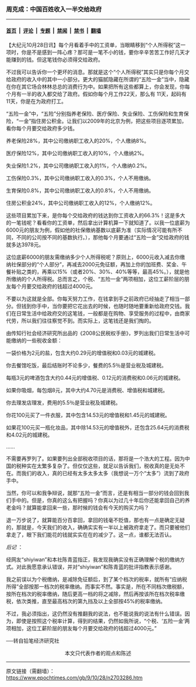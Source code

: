 ### 周克成：中国百姓收入一半交给政府

---

#### [首页](../../../..?n2703286) &nbsp;|&nbsp; [评论](../../../../../epoch-comment?n2703286) &nbsp;|&nbsp; [专题](../../../../../epoch-special?n2703286) &nbsp;|&nbsp; [禁闻](../../../../../epoch-news?n2703286) &nbsp;|&nbsp; [禁书](../../../../../books?n2703286) &nbsp;|&nbsp; [翻墙](https://github.com/gfw-breaker/nogfw/blob/master/README.md?n2703286)


<div class="post_content" id="artbody" itemprop="articleBody">
 <!-- article content begin -->
 <p>
  【大纪元10月28日讯】每个月看着手中的工资单，当眼睛移到“个人所得税”这一项时，你是不是感到一阵心疼？那可是一笔不小的钱，要你辛辛苦苦工作好几天才能赚到的钱。但这笔钱你必须得交给政府。
 </p>
 <p>
  不过我可以告诉你一个更坏的消息。那就是这个“个人所得税”其实只是你每个月交给政府的收入中的其中一小部分。更大的猫腻隐藏在所谓的“五险一金”当中，隐藏在你在其它场合林林总总的消费行为中。如果把所有这些都算上，你会发现，你每个月有一半的收入都交给了政府。假如你每个月工作22天，那么有 11天，起码有11天，你是在为政府打工。
 </p>
 <p>
  “五险一金”中，“五险”分别指养老保险、医疗保险、失业保险、工伤保险和生育保险，“一金”指住房公积金。让我们以2009年的北京为例，把这些项目逐项累加，看你每个月要交给政府多少钱。
 </p>
 <p>
  养老保险28%，其中公司缴纳职工收入的20%，个人缴纳8%。
 </p>
 <p>
  医疗保险12%，其中公司缴纳职工收入的10%，个人缴纳2%。
 </p>
 <p>
  失业保险1.2%，其中公司缴纳职工收入的1%，个人缴纳0.2%。
 </p>
 <p>
  工伤保险0.3%，其中公司缴纳职工收入的0.3%，个人不用缴纳。
 </p>
 <p>
  生育保险0.8%，其中公司缴纳职工收入的0.8%，个人不用缴纳。
 </p>
 <p>
  住房公积金24%，其中公司缴纳职工收入的12%，个人缴纳12%。
 </p>
 <p>
  这些项目累加下来，是你每个交给政府的钱达到你工资收入的66.3%！这是多大的一笔钱呢？看看你的工资单，然后拿出计算机算一下就知道了。以我一位底薪为6000元的朋友为例，假如他的社保缴纳基数以底薪为准（实际情况可能有所不同，不同的公司按不同的基数执行。），那他每个月要通过“五险一金”交给政府的钱就多达3978元。
 </p>
 <p>
  这位底薪6000的朋友需缴纳多少个人所得税呢？原则上，6000元收入减去你缴纳社保部分的“个人部分”，再减去2000元免征额，再加上你的加班费、奖金、午餐补贴之类的，再乘以15%（或者20%、30%、40%等等，最高45%。），就是他所缴纳的个人所得税。总而言之，个税、“五险一金”两项相加，这位工薪阶层的朋友每个月要交给政府的钱超过4000元。
 </p>
 <p>
  不要以为这就是全部。你每天努力工作，在钱拿到手之前政府已经抽走了相当一部分。但钱到你手中，当你要把它花出去的时候，也随时随地要重新给政府交钱。我们在日常生活中给政府交的这笔钱，一般都是在购物、享受服务的过程中，由商家代劳，所以我们往往察觉不到。而实际上，这笔钱还是我们掏的。
 </p>
 <p>
  由传知行社会经济研究所出品的《2008公民税权手册》，罗列出我们日常生活中可能缴纳的一些税收金额：
 </p>
 <p>
  一袋价格为2元的盐，包含大约0.29元的增值税和0.03元的城建税。
 </p>
 <p>
  你去餐馆吃饭，最后结账时不论多少，餐费的5.5％是营业税及城建税。
 </p>
 <p>
  每瓶3元的啤酒包含大约0.44元的增值税、0.12元的消费税和0.06元的城建税。
 </p>
 <p>
  如果你吸烟，每包烟8元，其中大约4.70元是消费税、增值税和城建税。
 </p>
 <p>
  你去理发店理发，费用的5.5％是营业税及城建税。
 </p>
 <p>
  你花100元买了一件衣服，其中包含14.53元的增值税和1.45元的城建税。
 </p>
 <p>
  如果花100元买一瓶化妆品，其中除14.53元的增值税外，还包含25.64元的消费税和4.02元的城建税。
 </p>
 <p>
  ……
 </p>
 <p>
  不需要再罗列了。如果要列出全部税收项目的话，那将是一个浩大的工程。因为中国的税种实在太繁多复杂了。但仅仅这些，就足以告诉我们，税收真的是无处不在。而我们的收入，真的已经有太多太多太多（我想说一万个“太多”）流到了政府手中。
 </p>
 <p>
  当然，你可以和我争辩说，就那“五险一金”而言，还是有相当一部分的钱会回到我们手中的。但是，你真的这么有把握吗？你真以为过几十年后你还能拿回自己的养老金吗？就算能拿回来一些，那时候的钱会有今天的购买力吗？
 </p>
 <p>
  退一万步说了，就算能百分百拿回，拿回的钱毫不贬值，那也有一点是确定无疑的，那就是，今天我们的收入，确确实实有一半以上被政府拿走了。而只要被他们拿走了，眼下我们能花的钱就实实在在的减少了。这一点，谁都无法否认。
 </p>
 <p>
  <i>
   后记
  </i>
  ：
 </p>
 <p>
  经网友“shiyiwan”和本社陈青蓝指正，我发现我确实没有正确理解个税的缴纳方式。对此我愿意承认错误，并对“shiyiwan”和陈青蓝的批评指教表示感谢。
 </p>
 <p>
  我之前误以为个税缴纳，是减除免征额后，到了某个档次的税率，就所有“应纳税所得”全部按那一档次的税率缴纳。而事实不然。事实是，所在不同档次缴税额，按所在档次的税率缴纳，随后更高一档的将之减除，然后再按该所在档次税率缴税，依次类推，直至最高档次的第九挡及以上全部按45%的税率缴纳。
 </p>
 <p>
  不过，我必须指出，这仍然没有推翻我的说法，也不能说我的说法有什么错误。因为，即使是按照这个税率计算，得到的结果，仍然如我所说，“个税、‘五险一金’两项相加，这位工薪阶层的朋友每个月要交给政府的钱超过4000元。”
 </p>
 <p>
  ──转自铅笔经济研究社
  <font color="#ffffff">
   (http://www.dajiyuan.com)
  </font>
  <br/>
  <center>
   <font class="GY13">
    本文只代表作者的观点和陈述
   </font>
  </center>
 </p>
 <!-- article content end -->
 <div id="below_article_ad">
 </div>
</div>


---

原文链接（需翻墙）：https://www.epochtimes.com/gb/9/10/28/n2703286.htm